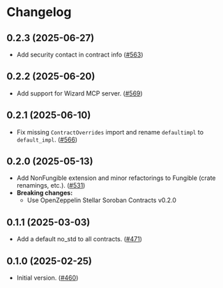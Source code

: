 # Changelog


## 0.2.3 (2025-06-27)

- Add security contact in contract info ([#563](https://github.com/OpenZeppelin/contracts-wizard/pull/563))

## 0.2.2 (2025-06-20)

- Add support for Wizard MCP server. ([#569](https://github.com/OpenZeppelin/contracts-wizard/pull/569))

## 0.2.1 (2025-06-10)

- Fix missing `ContractOverrides` import and rename `defaultimpl` to `default_impl`. ([#566](https://github.com/OpenZeppelin/contracts-wizard/pull/566))

## 0.2.0 (2025-05-13)

- Add NonFungible extension and minor refactorings to Fungible (crate renamings, etc.). ([#531](https://github.com/OpenZeppelin/contracts-wizard/pull/531))
- **Breaking changes:**
  - Use OpenZeppelin Stellar Soroban Contracts v0.2.0

## 0.1.1 (2025-03-03)

- Add a default no_std to all contracts. ([#471](https://github.com/OpenZeppelin/contracts-wizard/pull/471))

## 0.1.0 (2025-02-25)

- Initial version. ([#460](https://github.com/OpenZeppelin/contracts-wizard/pull/460))
